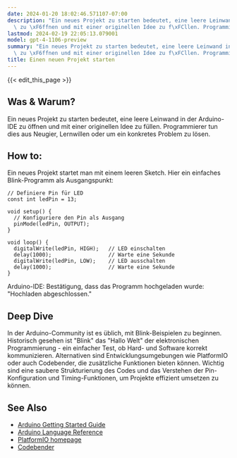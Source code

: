 ```yaml
---
date: 2024-01-20 18:02:46.571107-07:00
description: "Ein neues Projekt zu starten bedeutet, eine leere Leinwand in der Arduino-IDE\
  \ zu \xF6ffnen und mit einer originellen Idee zu f\xFCllen. Programmierer tun dies\u2026"
lastmod: 2024-02-19 22:05:13.079001
model: gpt-4-1106-preview
summary: "Ein neues Projekt zu starten bedeutet, eine leere Leinwand in der Arduino-IDE\
  \ zu \xF6ffnen und mit einer originellen Idee zu f\xFCllen. Programmierer tun dies\u2026"
title: Einen neuen Projekt starten
---
```


{{< edit_this_page >}}

## Was & Warum?

Ein neues Projekt zu starten bedeutet, eine leere Leinwand in der Arduino-IDE zu öffnen und mit einer originellen Idee zu füllen. Programmierer tun dies aus Neugier, Lernwillen oder um ein konkretes Problem zu lösen.

## How to:

Ein neues Projekt startet man mit einem leeren Sketch. Hier ein einfaches Blink-Programm als Ausgangspunkt:

```Arduino
// Definiere Pin für LED
const int ledPin = 13;

void setup() {
  // Konfiguriere den Pin als Ausgang
  pinMode(ledPin, OUTPUT);
}

void loop() {
  digitalWrite(ledPin, HIGH);   // LED einschalten
  delay(1000);                  // Warte eine Sekunde
  digitalWrite(ledPin, LOW);    // LED ausschalten
  delay(1000);                  // Warte eine Sekunde
}
```

Arduino-IDE: Bestätigung, dass das Programm hochgeladen wurde: "Hochladen abgeschlossen."

## Deep Dive

In der Arduino-Community ist es üblich, mit Blink-Beispielen zu beginnen. Historisch gesehen ist "Blink" das "Hallo Welt" der elektronischen Programmierung - ein einfacher Test, ob Hard- und Software korrekt kommunizieren. Alternativen sind Entwicklungsumgebungen wie PlatformIO oder auch Codebender, die zusätzliche Funktionen bieten können. Wichtig sind eine saubere Strukturierung des Codes und das Verstehen der Pin-Konfiguration und Timing-Funktionen, um Projekte effizient umsetzen zu können.

## See Also

- [Arduino Getting Started Guide](https://www.arduino.cc/en/Guide)
- [Arduino Language Reference](https://www.arduino.cc/reference/en/)
- [PlatformIO homepage](https://platformio.org/)
- [Codebender](https://codebender.cc/)
